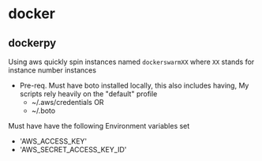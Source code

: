 # docker

## dockerpy
Using aws quickly spin instances named `dockerswarmXX` where `XX` stands for instance number
instances 
- Pre-req.
Must have boto installed locally, this also includes having,
My scripts rely heavily on the "default" profile
  - ~/.aws/credentials OR
  - ~/.boto

Must have have the following Environment variables set
  - 'AWS_ACCESS_KEY'
  - 'AWS_SECRET_ACCESS_KEY_ID'
